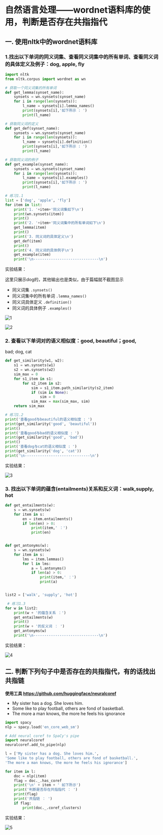 # 自然语言处理——wordnet语料库的使用，判断是否存在共指指代

## 一. 使用nltk中的wordnet语料库
### 1.找出以下单词的同义词集、查看同义词集中的所有单词、查看同义词的具体定义及例子：dog, apple, fly

```python
import nltk
from nltk.corpus import wordnet as wn

# 获取一个同义词集的所有单词
def get_lemma(synset_name):
	synsets = wn.synsets(synset_name)
	for i in range(len(synsets)):
		l_name = synsets[i].lemma_names()
		print(synsets[i],'如下所示 : ')
		print(l_name)

# 获取同义词的定义
def get_def(synset_name):
	synsets = wn.synsets(synset_name)
	for i in range(len(synsets)):
		l_name = synsets[i].definition()
		print(synsets[i],'如下所示 : ')
		print(l_name)

# 获取同义词的例子
def get_example(synset_name):
	synsets = wn.synsets(synset_name)
	for i in range(len(synsets)):
		l_name = synsets[i].examples()
		print(synsets[i],'如下所示 : ')
		print(l_name)

# 练习1.1
list = ['dog', 'apple', 'fly']
for item in list:
	print('1. '+item+'同义词集如下\n')
	print(wn.synsets(item))
	print()
	print('2. '+item+'同义词集中的所有单词如下\n')
	get_lemma(item)
	print()
	print('3. 同义词的具体定义\n')
	get_def(item)
	print()
	print('4. 同义词的具体例子\n')
	get_example(item)
	print('\n------------------------------\n')
```



实验结果：

这里只展示dog的，其他输出也是类似，由于篇幅就不截图显示

+ 同义词集	   `.synsets()`
+ 同义词集中的所有单词   `.lemma_names()`
+ 同义词具体定义  `.definition()`
+ 同义词的具体例子  `.examples()`

![1](C:\Users\asus\Desktop\1.png)

![2](C:\Users\asus\Desktop\2.png)



### 2. 查看以下单词对的语义相似度：good, beautiful；good,
bad; dog, cat

```python
def get_similarity(w1, w2):
	s1 = wn.synsets(w1)
	s2 = wn.synsets(w2)
	sim_max = 0
	for s1_item in s1:
		for s2_item in s2:
			sim = s1_item.path_similarity(s2_item)
			if (sim is None):
				sim = 0
			sim_max = max(sim_max, sim)
	return sim_max

# 练习1.2
print('查看good与beautiful的语义相似度 : ')
print(get_similarity('good', 'beautiful'))
print()
print('查看good与bad的语义相似度 : ')
print(get_similarity('good', 'bad'))
print()
print('查看dog与cat的语义相似度 : ')
print(get_similarity('dog', 'cat'))
print('\n------------------------------\n')
```

实验结果：

![3](C:\Users\asus\Desktop\3.png)

### 3. 找出以下单词的蕴含(entailments)关系和反义词：walk,supply, hot
```python
def get_entailments(w):
	s = wn.synsets(w)
	for item in s:
		en = item.entailments()
		if len(en) > 0:
			print(item,' ：')
			print(en)


def get_antonyms(w):
	s = wn.synsets(w)
	for item in s:
		lms = item.lemmas()
		for l in lms:
			a = l.antonyms()
			if len(a) > 0:
				print(item,' ：')
				print(a)


list2 = ['walk', 'supply', 'hot']

 # 练习1.3
for w in list2:
	print(w + '的蕴含关系 ：')
	get_entailments(w)
	print()
	print(w + '的反义词 ： ')
	get_antonyms(w)
	print('\n------------------------------\n')
```

实验结果：

![4](C:\Users\asus\Desktop\4.png)



## 二. 判断下列句子中是否存在的共指指代，有的话找出共指链



**使用工具 https://github.com/huggingface/neuralcoref**

+ My sister has a dog. She loves him.
+ Some like to play football, others are fond of basketball.
+ The more a man knows, the more he feels his ignorance

```python
import spacy
nlp = spacy.load('en_core_web_sm')

# Add neural coref to SpaCy's pipe
import neuralcoref
neuralcoref.add_to_pipe(nlp)

l = ['My sister has a dog. She loves him.', 
'Some like to play football, others are fond of basketball.',
'The more a man knows, the more he feels his ignorance']

for item in l:
	doc = nlp(item)
	flag = doc._.has_coref
	print('\n' + item + ' 如下所示')
	print('判断是否存在共指指代 ： ')
	print(flag)
	print('共指链 ： ')
	if flag:
		print(doc._.coref_clusters)
```



实验结果：

![5](C:\Users\asus\Desktop\5.png)







